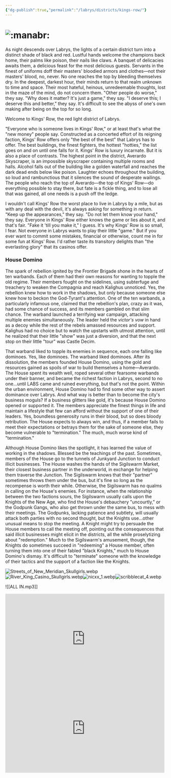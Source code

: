 ```yaml
---
{"dg-publish":true,"permalink":"/labrys/districts/kings-row/"}
---
```



# ![:manabr:](https://cdn.discordapp.com/emojis/1044623317904142376.webp?size=44)

As night descends over Labrys, the lights of a certain district turn into a distinct shade of black and red. Lustful hands welcome the champions back home, their palms like poison, their nails like claws. A banquet of delicacies awaits them, a delicious feast for the most delicious guests. Servants in the finest of uniforms doff their masters' bloodied armors and clothes—not their masters' blood, no, never. No one reaches the top by bleeding themselves dry. In the deepest, darkest hour, their minds return to that realm unknown to time and space. Their most hateful, heinous, unredeemable thoughts, lost in the maze of the mind, do not concern them. "Other people do worse," they say. "Why does it matter? It's just a game," they say. "I deserve this; I deserve this and better," they say. It's difficult to see the abyss of one's own making after being on the top for so long.

Welcome to Kings' Row, the red light district of Labrys.

"Everyone who is someone lives in Kings' Row," or at least that's what the "new money" people say. Constructed as a concerted effort of its reigning faction, Kings' Row offers only "the best of the best" that Labrys has to offer. The best buildings, the finest fighters, the hottest "hotties," the list goes on and on until one falls for it. Kings' Row is luxury incarnate. But it is also a place of contrasts. The highest point in the district, Averardo Skyscraper, is an impossible skyscraper containing multiple rooms and halls. Alcohol falls out of the building like a golden waterfall and reaches the dark dead ends below like poison. Laughter echoes throughout the building, so loud and rambunctious that it silences the sound of desperate wailings. The people who reach the top of Averardo—the top of Kings' Row—do everything possible to stay there, but fate is a fickle thing, and to lose all that was gained, all one needs is a push off the ledge.

I wouldn't call Kings' Row the worst place to live in Labrys by a mile, but as with any deal with the devil, it's always asking for something in return. "Keep up the appearances," they say. "Do not let them know your hand," they say. Everyone in Kings' Row either knows the game or lies about it, and that's fair. "Fake it 'till you make it," I guess. It's why Kings' Row is so small, I fear. Not everyone in Labrys wants to play their little "game." But if you ever want to commit some mistakes, financial or otherwise, count me in for some fun at Kings' Row. I'd rather taste its transitory delights than "the everlasting glory" that its casinos offer.

### House Domino

The spark of rebellion ignited by the Frontier Brigade shone in the hearts of ten warbands. Each of them had their own reasons for wanting to topple the old regime. Their members fought on the sidelines, using subterfuge and treachery to weaken the Compagnia and reach Kalighus unnoticed. Yes, the rebellion knew how to work in the shadows, but only because someone else knew how to beckon the God-Tyrant's attention. One of the ten warbands, a particularly infamous one, claimed that the rebellion's plan, crazy as it was, had some chance of success, and its members gambled on that slim chance. The warband launched a terrifying war campaign, attacking multiple enemies simultaneously. The leader held the _victor's vow_ in hand as a decoy while the rest of the rebels amassed resources and support. Kalighus had no choice but to watch the upstarts with utmost attention, until he realized that their little "show" was just a diversion, and that the next stop on their little "tour" was Castle Decim.

That warband liked to topple its enemies in sequence, each one falling like dominoes. Yes, like dominoes. The warband liked dominoes. After its dissolution, the members founded House Domino, using the gold and resources gained as spoils of war to build themselves a home—Averardo. The House spent its wealth well, roped several other fearsome warbands under their banner, and became the richest faction in Labrys, second to no one...until LABS came and ruined everything, but that's not the point. Within the urban environment, House Domino had to find some other way to assert dominance over Labrys. And what way is better than to become the city's business moguls? If a business glitters like gold, it's because House Domino opened or supported it. The members appreciate the finest things in life and maintain a lifestyle that few can afford without the support of one of their leaders. Yes, boundless generosity runs in their blood, but so does bloody retribution. The House expects to always win, and thus, if a member fails to meet their expectations or betrays them for the sake of someone else, they become vulnerable to "termination." The much, much worse kind of "termination."

Although House Domino likes the spotlight, it has learned the value of working in the shadows. Blessed be the teachings of the past. Sometimes, members of the House go to the tunnels of Junkyard Junction to conduct illicit businesses. The House washes the hands of the Sigilswarm Market, their closest business partner in the underworld, in exchange for helping them traverse the Junction. The Sigilswarm knows that their "partner" sometimes throws them under the bus, but it's fine so long as the recompense is worth their while. Otherwise, the Sigilswarm has no qualms in calling on the House's enemies. For instance, when the relationship between the two factions sours, the Sigilswarm usually calls upon the Knights of the New Age, who find the House's debauchery "uncourtly," or the Godpunk Gangs, who also get thrown under the same bus, to mess with their meetings. The Godpunks, lacking patience and subtlety, will usually attack both parties with no second thought, but the Knights use...other unusual means to stop the meeting. A Knight might try to persuade the House members to call the meeting off, pointing out the consequences that said illicit businesses might elicit in the districts, all the while proselytizing about "redemption." Much to the Sigilswarm's amusement, though, the Knights do sometimes succeed in "redeeming" a House member, often turning them into one of their fabled "black Knights," much to House Domino's dismay. It's difficult to "terminate" someone with the knowledge of their tactics and the support of a faction like the Knights.

![Streets_of_New_Meridian_Skullgirls.webp](/img/user/Content/Images/Streets_of_New_Meridian_Skullgirls.webp)![River_King_Casino_Skullgirls.webp](/img/user/Content/Images/River_King_Casino_Skullgirls.webp)![nicxx_1.webp](/img/user/Content/Images/nicxx_1.webp)![scribblecat_4.webp](/img/user/Content/Images/scribblecat_4.webp)

![[ALL IN.mp3]]

<iframe width="500" height="281" src="https://www.youtube.com/embed/kKj16KPl0jg" title="Aventurine Trailer — &quot;The Golden Touch&quot; | Honkai: Star Rail" frameborder="0" allow="accelerometer; autoplay; clipboard-write; encrypted-media; gyroscope; picture-in-picture; web-share" referrerpolicy="strict-origin-when-cross-origin" allowfullscreen></iframe>
<iframe width="500" height="281" src="https://www.youtube.com/embed/PSjczeQfOZs" title="Jade Trailer — &quot;A Collection of Desires&quot; | Honkai: Star Rail" frameborder="0" allow="accelerometer; autoplay; clipboard-write; encrypted-media; gyroscope; picture-in-picture; web-share" referrerpolicy="strict-origin-when-cross-origin" allowfullscreen></iframe>